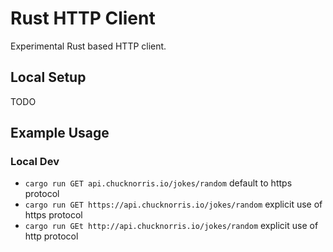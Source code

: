 # Rust HTTP Client

Experimental Rust based HTTP client.

## Local Setup

TODO

## Example Usage

### Local Dev

- `cargo run GET api.chucknorris.io/jokes/random` default to https protocol
- `cargo run GET https://api.chucknorris.io/jokes/random` explicit use of https protocol
- `cargo run GEt http://api.chucknorris.io/jokes/random` explicit use of http protocol

